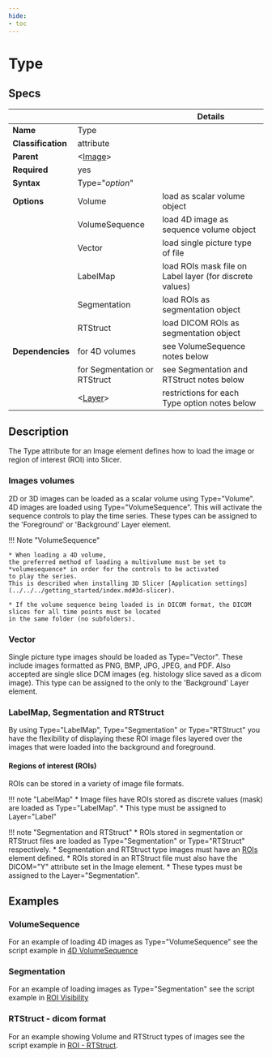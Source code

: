```yaml
---
hide:
- toc
---
```

# Type

## Specs

| ||Details|
|---|---|---|
| **Name** | Type ||
| **Classification** | attribute ||
| **Parent** | <[Image](index.md)\> ||
| **Required** | yes ||
| **Syntax** | Type="*option*" |  |
| **Options** | Volume | load as scalar volume object |
|             | VolumeSequence | load 4D image as sequence volume object|
|             | Vector | load single picture type of file |
|             | LabelMap | load ROIs mask file on Label layer (for discrete values) |
|             | Segmentation | load ROIs as segmentation object |
|             | RTStruct | load DICOM ROIs as segmentation object |
| **Dependencies** | for 4D volumes | see VolumeSequence notes below |
|  | for Segmentation or RTStruct  | see Segmentation and RTStruct notes below |
|  | <[Layer](layer.md)\>| restrictions for each Type option notes below|



## Description

The Type attribute for an Image element defines how to load the image or region of interest (ROI) into Slicer.

### Images volumes

2D or 3D images can be loaded as a scalar volume using Type="Volume".
4D images are loaded using Type="VolumeSequence". This will activate the sequence controls
to play the time series. These types can be assigned to the 'Foreground' or 'Background' Layer element.

!!! Note "VolumeSequence"

    * When loading a 4D volume, 
	the preferred method of loading a multivolume must be set to *volumesequence* in order for the controls to be activated
	to play the series.
	This is described when installing 3D Slicer [Application settings](../../../getting_started/index.md#3d-slicer).
	
	* If the volume sequence being loaded is in DICOM format, the DICOM slices for all time points must be located
	in the same folder (no subfolders).

### Vector

Single picture type images should be loaded as Type="Vector". These include images formatted as PNG, BMP, JPG, JPEG, and PDF.
Also accepted are single slice DCM images (eg. histology slice saved as a dicom image). This type can be assigned to the
 only to the 'Background' Layer element.
 
### LabelMap, Segmentation and RTStruct

By using Type="LabelMap", Type="Segmentation" or Type="RTStruct" you have the flexibility of displaying these ROI image files
layered over the images that were loaded into the background and foreground. 

#### Regions of interest (ROIs)

ROIs can be stored in a variety of image file formats. 

!!! note "LabelMap"
	* Image files have ROIs stored as discrete values (mask) are loaded as Type="LabelMap".
	* This type must be assigned to Layer="Label"

!!! note "Segmentation and RTStruct"
	* ROIs stored in segmentation or RTStruct files are loaded as Type="Segmentation" or Type="RTStruct" respectively. 
	* Segmentation and RTStruct type images must have an [ROIs](rois/index.md) element defined.
	* ROIs stored in an RTStruct file must also have the DICOM="Y" attribute set in the Image element.
	* These types must be assigned to the Layer="Segmentation".


## Examples

### VolumeSequence

For an example of loading 4D images as Type="VolumeSequence" see the script example in [4D VolumeSequence](../../examples/example_volumesequence.md)


### Segmentation

For an example of loading images as Type="Segmentation" see the script example in [ROI Visibility](../../examples/example_roi_visibility.md#script-example)

### RTStruct - dicom format

For an example showing Volume and RTStruct types of images see the script example in  [ROI - RTStruct](../../examples/example_rtstruct.md#script-example).
